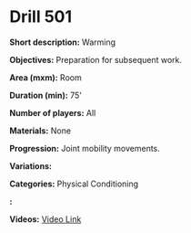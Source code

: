 # Drill 501

**Short description:**
Warming

**Objectives:**
Preparation for subsequent work.

**Area (mxm):**
Room

**Duration (min):**
75'

**Number of players:**
All

**Materials:**
None

**Progression:**
Joint mobility movements.

**Variations:**


**Categories:**
Physical Conditioning

**:**


**Videos:**
[Video Link](https://www.youtube.com/embed/O4Y7Nem00Fk)

